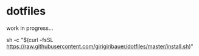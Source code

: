 dotfiles
========

work in progress...

sh -c "$(curl -fsSL https://raw.githubusercontent.com/girigiribauer/dotfiles/master/install.sh)"
